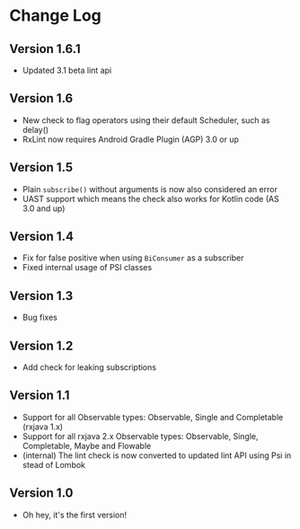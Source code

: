 Change Log
==========

Version 1.6.1
-----------
* Updated 3.1 beta lint api

Version 1.6
-----------
* New check to flag operators using their default Scheduler, such as delay()
* RxLint now requires Android Gradle Plugin (AGP) 3.0 or up

Version 1.5
-----------
* Plain `subscribe()` without arguments is now also considered an error
* UAST support which means the check also works for Kotlin code (AS 3.0 and up)

Version 1.4
-----------
* Fix for false positive when using `BiConsumer` as a subscriber
* Fixed internal usage of PSI classes

Version 1.3
-----------
* Bug fixes

Version 1.2
-----------
* Add check for leaking subscriptions

Version 1.1
-------------
* Support for all Observable types: Observable, Single and Completable (rxjava 1.x)
* Support for all rxjava 2.x Observable types: Observable, Single, Completable, Maybe and Flowable
* (internal) The lint check is now converted to updated lint API using Psi in stead of Lombok

Version 1.0
-----------
* Oh hey, it's the first version!
